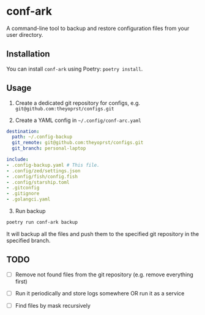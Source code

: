 # conf-ark

A command-line tool to backup and restore configuration files from your user directory.

## Installation

You can install `conf-ark` using Poetry: `poetry install`.

## Usage

1. Create a dedicated git repository for configs, e.g. `git@github.com:theyoprst/configs.git`

2. Create a YAML config in `~/.config/conf-arc.yaml`

```yaml
destination:
  path: ~/.config-backup
  git_remote: git@github.com:theyoprst/configs.git
  git_branch: personal-laptop

include:
- .config-backup.yaml # This file.
- .config/zed/settings.json
- .config/fish/config.fish
- .config/starship.toml
- .gitconfig
- .gitignore
- .golangci.yaml
```

3. Run backup

```sh
poetry run conf-ark backup
```

It will backup all the files and push them to the specified git repository in the specified branch.

## TODO

- [ ] Remove not found files from the git repository (e.g. remove everything first)
- [ ] Run it periodically and store logs somewhere OR run it as a service
- [ ] Find files by mask recursively

